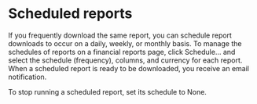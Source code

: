 # Scheduled reports

If you frequently download the same report, you can schedule report downloads to occur on a daily, weekly, or monthly basis. To manage the schedules of reports on a financial reports page, click Schedule… and select the schedule (frequency), columns, and currency for each report. When a scheduled report is ready to be downloaded, you receive an email notification.

To stop running a scheduled report, set its schedule to None.
